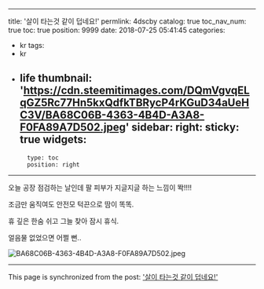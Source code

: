 
---
title: '살이 타는것 같이 덥네요!'
permlink: 4dscby
catalog: true
toc_nav_num: true
toc: true
position: 9999
date: 2018-07-25 05:41:45
categories:
- kr
tags:
- kr
- life
thumbnail: 'https://cdn.steemitimages.com/DQmVgvqELqGZ5Rc77Hn5kxQdfkTBRycP4rKGuD34aUeHC3V/BA68C06B-4363-4B4D-A3A8-F0FA89A7D502.jpeg'
sidebar:
    right:
        sticky: true
widgets:
    -
        type: toc
        position: right
---


오늘 공장 점검하는 날인데
팔 피부가 지글지글 하는 느낌이 똭!!!!

조금만 움직여도 안전모 턱끈으로 땀이 똑똑.

휴 깊은 한숨 쉬고 그늘 찾아 잠시 휴식.

얼음물 없었으면 어쩔 뻔..

![BA68C06B-4363-4B4D-A3A8-F0FA89A7D502.jpeg](https://cdn.steemitimages.com/DQmVgvqELqGZ5Rc77Hn5kxQdfkTBRycP4rKGuD34aUeHC3V/BA68C06B-4363-4B4D-A3A8-F0FA89A7D502.jpeg)

- - -

This page is synchronized from the post: ['살이 타는것 같이 덥네요!'](https://steemit.com/@kingbit/4dscby)
